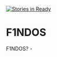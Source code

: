 [![Stories in Ready](https://badge.waffle.io/khym/F1NDOS.png?label=ready&title=Ready)](https://waffle.io/khym/F1NDOS?utm_source=badge)
# F1NDOS
F1NDOS? *-*

